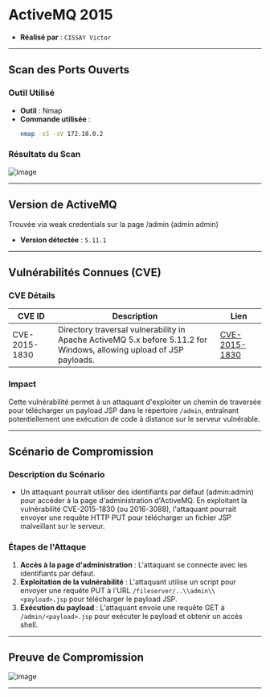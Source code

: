 # ActiveMQ 2015

- **Réalisé par** : `CISSAY Victor`

---

## Scan des Ports Ouverts

### Outil Utilisé
- **Outil** : Nmap
- **Commande utilisée** : 
  ```bash
  nmap -sS -sV 172.18.0.2
  ```

### Résultats du Scan

![image](https://github.com/user-attachments/assets/496f6e2b-75ff-4e20-a4b1-9256dddc4a33)

---

## Version de ActiveMQ

Trouvée via weak credentials sur la page /admin (admin admin)

- **Version détectée** : `5.11.1`

---

## Vulnérabilités Connues (CVE)

### CVE Détails
| CVE ID          | Description                                                                                                                  | Lien                                                              |
|-----------------|------------------------------------------------------------------------------------------------------------------------------|-------------------------------------------------------------------|
| CVE-2015-1830   | Directory traversal vulnerability in Apache ActiveMQ 5.x before 5.11.2 for Windows, allowing upload of JSP payloads.      | [CVE-2015-1830](https://activemq.apache.org/security-advisories.data/CVE-2015-1830-announcement.txt) |



### Impact
Cette vulnérabilité permet à un attaquant d'exploiter un chemin de traversée pour télécharger un payload JSP dans le répertoire `/admin`, entraînant potentiellement une exécution de code à distance sur le serveur vulnérable.

---

## Scénario de Compromission

### Description du Scénario
- Un attaquant pourrait utiliser des identifiants par défaut (admin:admin) pour accéder à la page d'administration d'ActiveMQ. En exploitant la vulnérabilité CVE-2015-1830 (ou 2016-3088), l'attaquant pourrait envoyer une requête HTTP PUT pour télécharger un fichier JSP malveillant sur le serveur.

### Étapes de l'Attaque
1. **Accès à la page d'administration** : L'attaquant se connecte avec les identifiants par défaut.
2. **Exploitation de la vulnérabilité** : L'attaquant utilise un script pour envoyer une requête PUT à l'URL `/fileserver/..\\admin\\<payload>.jsp` pour télécharger le payload JSP.
3. **Exécution du payload** : L'attaquant envoie une requête GET à `/admin/<payload>.jsp` pour exécuter le payload et obtenir un accès shell.

---

## Preuve de Compromission

![image](https://github.com/user-attachments/assets/191df77e-774b-41cc-88ce-8b6dddc77580)

---
